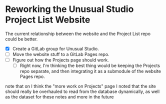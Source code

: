 # Reworking the Unusual Studio Project List Website

The current relationship between the website and the Project List repo could be better.

- [x] Create a GitLab group for Unusual Studio.
- [ ] Move the website stuff to a GitLab Pages repo.
- [ ] Figure out how the Projects page should work.
  - [ ] Right now, I'm thinking the best thing would be keeping the Projects repo separate, and then integrating it as a submodule of the website Pages repo.

note that on I think the "more work on Projects" page I noted that the site should really be overhauled to read from the database dynamically, as well as the dataset for these notes and more in the future
